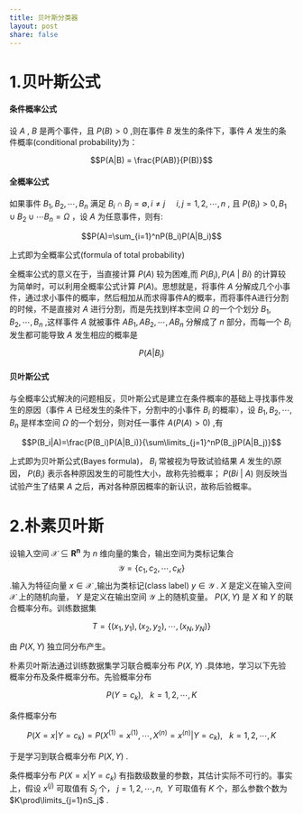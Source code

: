 ```yaml
---
title: 贝叶斯分类器
layout: post
share: false
---
```

# 1.贝叶斯公式

#### 条件概率公式

设 $A$ , $B$ 是两个事件，且 $P(B)>0$ ,则在事件 $B$ 发生的条件下，事件 $A$ 发生的条件概率(conditional probability)为：

$$P(A|B) = \frac{P(AB)}{P(B)}$$

#### 全概率公式

如果事件 $B_1,B_2,\cdots,B_n$ 满足 $B_i\cap B_j = \emptyset,i\neq j~~~~~i,j=1,2,\cdots,n$ , 且 $P(B_i)>0,B_1\cup B_2\cup\cdots B_n=\Omega$ ，设 $A$ 为任意事件，则有:

$$P(A)=\sum_{i=1}^nP(B_i)P(A|B_i)$$

上式即为全概率公式(formula of total probability)

全概率公式的意义在于，当直接计算 $P(A)$ 较为困难,而 $P(B_i),P(A$ \| $Bi)$ 的计算较为简单时，可以利用全概率公式计算 $P(A)$。思想就是，将事件 $A$ 分解成几个小事件，通过求小事件的概率，然后相加从而求得事件A的概率，而将事件A进行分割的时候，不是直接对 $A$ 进行分割，而是先找到样本空间 $\Omega$ 的一个个划分 $B_1,B_2,\cdots,B_n$ ,这样事件 $A$ 就被事件 $AB_1,AB_2,\cdots,AB_n$ 分解成了 $n$ 部分，而每一个 $B_i$ 发生都可能导致 $A$ 发生相应的概率是 

$$P(A|B_i)$$

#### 贝叶斯公式

与全概率公式解决的问题相反，贝叶斯公式是建立在条件概率的基础上寻找事件发生的原因（事件 $A$ 已经发生的条件下，分割中的小事件 $B_i$ 的概率），设 $B_1,B_2,\cdots,B_n$ 是样本空间 $\Omega$ 的一个划分，则对任一事件 $A(P(A)>0)$ ,有

$$P(B_i|A)=\frac{P(B_i)P(A|B_i)}{\sum\limits_{j=1}^nP(B_j)P(A|B_j)}$$

上式即为贝叶斯公式(Bayes formula)， $B_i$ 常被视为导致试验结果 $A$ 发生的\原因， $P(B_i)$ 表示各种原因发生的可能性大小，故称先验概率； $P(Bi$ \| $A)$ 则反映当试验产生了结果 $A$ 之后，再对各种原因概率的新认识，故称后验概率。

# 2.朴素贝叶斯

设输入空间 $\mathcal{X}\subseteq \mathbf{R^n}$ 为 $n$ 维向量的集合，输出空间为类标记集合$$\mathcal{Y}=\{c_1,c_2,\cdots,c_K\}$$.输入为特征向量 $x\in\mathcal{X}$ ,输出为类标记(class label) $y\in\mathcal{Y}$ . $X$ 是定义在输入空间 $\mathcal{X}$ 上的随机向量， $Y$ 是定义在输出空间 $\mathcal{Y}$ 上的随机变量。 $P(X,Y)$ 是 $X$ 和 $Y$ 的联合概率分布。训练数据集

$$T=\{(x_1,y_1),(x_2,y_2),\cdots,(x_N,y_N)\}$$

由 $P(X,Y)$ 独立同分布产生。

朴素贝叶斯法通过训练数据集学习联合概率分布 $P(X,Y)$ .具体地，学习以下先验概率分布及条件概率分布。先验概率分布

$$P(Y=c_k),~~~k=1,2,\cdots,K$$

条件概率分布

$$P(X=x|Y=c_k)=P(X^{(1)}=x^{(1)},\cdots,X^{(n)}=x^{(n)}|Y=c_k),~~~k=1,2,\cdots,K$$

于是学习到联合概率分布 $P(X,Y)$ .

条件概率分布 $P(X=x|Y=c_k)$ 有指数级数量的参数，其估计实际不可行的。事实上，假设 $x^{(j)}$ 可取值有 $S_j$ 个， $j=1,2,\cdots,n,~~Y$ 可取值有 $K$ 个，那么参数个数为 $K\prod\limits_{j=1}nS_j$ .
